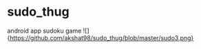 # sudo_thug
android app sudoku game 
![]{https://github.com/akshat98/sudo_thug/blob/master/sudo3.png}
